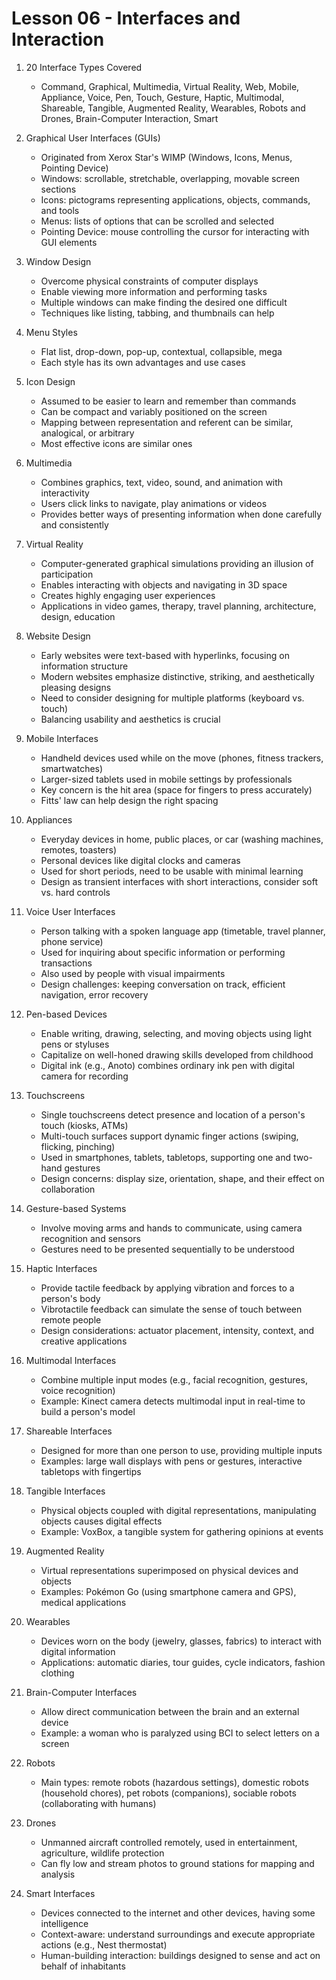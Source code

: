# Lesson 06 - Interfaces and Interaction

1. 20 Interface Types Covered
   - Command, Graphical, Multimedia, Virtual Reality, Web, Mobile, Appliance, Voice, Pen, Touch, Gesture, Haptic, Multimodal, Shareable, Tangible, Augmented Reality, Wearables, Robots and Drones, Brain-Computer Interaction, Smart

2. Graphical User Interfaces (GUIs)
   - Originated from Xerox Star's WIMP (Windows, Icons, Menus, Pointing Device)
   - Windows: scrollable, stretchable, overlapping, movable screen sections
   - Icons: pictograms representing applications, objects, commands, and tools
   - Menus: lists of options that can be scrolled and selected
   - Pointing Device: mouse controlling the cursor for interacting with GUI elements

3. Window Design
   - Overcome physical constraints of computer displays
   - Enable viewing more information and performing tasks
   - Multiple windows can make finding the desired one difficult
   - Techniques like listing, tabbing, and thumbnails can help

4. Menu Styles
   - Flat list, drop-down, pop-up, contextual, collapsible, mega
   - Each style has its own advantages and use cases

5. Icon Design
   - Assumed to be easier to learn and remember than commands
   - Can be compact and variably positioned on the screen
   - Mapping between representation and referent can be similar, analogical, or arbitrary
   - Most effective icons are similar ones

6. Multimedia
   - Combines graphics, text, video, sound, and animation with interactivity
   - Users click links to navigate, play animations or videos
   - Provides better ways of presenting information when done carefully and consistently

7. Virtual Reality
   - Computer-generated graphical simulations providing an illusion of participation
   - Enables interacting with objects and navigating in 3D space
   - Creates highly engaging user experiences
   - Applications in video games, therapy, travel planning, architecture, design, education

8. Website Design
   - Early websites were text-based with hyperlinks, focusing on information structure
   - Modern websites emphasize distinctive, striking, and aesthetically pleasing designs
   - Need to consider designing for multiple platforms (keyboard vs. touch)
   - Balancing usability and aesthetics is crucial

9. Mobile Interfaces
   - Handheld devices used while on the move (phones, fitness trackers, smartwatches)
   - Larger-sized tablets used in mobile settings by professionals
   - Key concern is the hit area (space for fingers to press accurately)
   - Fitts' law can help design the right spacing

10. Appliances
    - Everyday devices in home, public places, or car (washing machines, remotes, toasters)
    - Personal devices like digital clocks and cameras
    - Used for short periods, need to be usable with minimal learning
    - Design as transient interfaces with short interactions, consider soft vs. hard controls

11. Voice User Interfaces
    - Person talking with a spoken language app (timetable, travel planner, phone service)
    - Used for inquiring about specific information or performing transactions
    - Also used by people with visual impairments
    - Design challenges: keeping conversation on track, efficient navigation, error recovery

12. Pen-based Devices
    - Enable writing, drawing, selecting, and moving objects using light pens or styluses
    - Capitalize on well-honed drawing skills developed from childhood
    - Digital ink (e.g., Anoto) combines ordinary ink pen with digital camera for recording

13. Touchscreens
    - Single touchscreens detect presence and location of a person's touch (kiosks, ATMs)
    - Multi-touch surfaces support dynamic finger actions (swiping, flicking, pinching)
    - Used in smartphones, tablets, tabletops, supporting one and two-hand gestures
    - Design concerns: display size, orientation, shape, and their effect on collaboration

14. Gesture-based Systems
    - Involve moving arms and hands to communicate, using camera recognition and sensors
    - Gestures need to be presented sequentially to be understood

15. Haptic Interfaces
    - Provide tactile feedback by applying vibration and forces to a person's body
    - Vibrotactile feedback can simulate the sense of touch between remote people
    - Design considerations: actuator placement, intensity, context, and creative applications

16. Multimodal Interfaces
    - Combine multiple input modes (e.g., facial recognition, gestures, voice recognition)
    - Example: Kinect camera detects multimodal input in real-time to build a person's model

17. Shareable Interfaces
    - Designed for more than one person to use, providing multiple inputs
    - Examples: large wall displays with pens or gestures, interactive tabletops with fingertips

18. Tangible Interfaces
    - Physical objects coupled with digital representations, manipulating objects causes digital effects
    - Example: VoxBox, a tangible system for gathering opinions at events

19. Augmented Reality
    - Virtual representations superimposed on physical devices and objects
    - Examples: Pokémon Go (using smartphone camera and GPS), medical applications

20. Wearables
    - Devices worn on the body (jewelry, glasses, fabrics) to interact with digital information
    - Applications: automatic diaries, tour guides, cycle indicators, fashion clothing

21. Brain-Computer Interfaces
    - Allow direct communication between the brain and an external device
    - Example: a woman who is paralyzed using BCI to select letters on a screen

22. Robots
    - Main types: remote robots (hazardous settings), domestic robots (household chores), pet robots (companions), sociable robots (collaborating with humans)

23. Drones
    - Unmanned aircraft controlled remotely, used in entertainment, agriculture, wildlife protection
    - Can fly low and stream photos to ground stations for mapping and analysis

24. Smart Interfaces
    - Devices connected to the internet and other devices, having some intelligence
    - Context-aware: understand surroundings and execute appropriate actions (e.g., Nest thermostat)
    - Human-building interaction: buildings designed to sense and act on behalf of inhabitants
